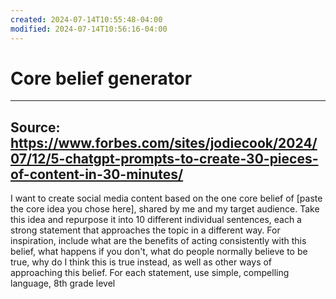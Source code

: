 ```yaml
---
created: 2024-07-14T10:55:48-04:00
modified: 2024-07-14T10:56:16-04:00
---
```


# Core belief generator

---
Source: https://www.forbes.com/sites/jodiecook/2024/07/12/5-chatgpt-prompts-to-create-30-pieces-of-content-in-30-minutes/
---

I want to create social media content based on the one core belief of [paste the core idea you chose here], shared by me and my target audience. Take this idea and repurpose it into 10 different individual sentences, each a strong statement that approaches the topic in a different way. For inspiration, include what are the benefits of acting consistently with this belief, what happens if you don't, what do people normally believe to be true, why do I think this is true instead, as well as other ways of approaching this belief. For each statement, use simple, compelling language, 8th grade level
